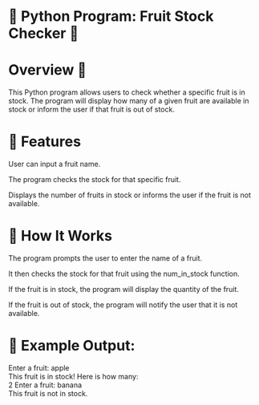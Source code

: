 # 🍎 Python Program: Fruit Stock Checker 🍇
# Overview 📝
This Python program allows users to check whether a specific fruit is in stock. The program will display how many of a given fruit are available in stock or inform the user if that fruit is out of stock.

# 🔧 Features
User can input a fruit name.

The program checks the stock for that specific fruit.

Displays the number of fruits in stock or informs the user if the fruit is not available.

# 🚀 How It Works
The program prompts the user to enter the name of a fruit.

It then checks the stock for that fruit using the num_in_stock function.

If the fruit is in stock, the program will display the quantity of the fruit.

If the fruit is out of stock, the program will notify the user that it is not available.

# 📝 Example Output:
Enter a fruit: apple  
This fruit is in stock! Here is how many:  
2
Enter a fruit: banana  
This fruit is not in stock.
